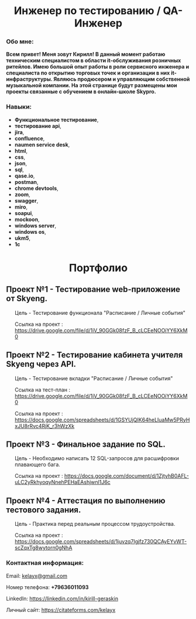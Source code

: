 
<center><h1>Инженер по тестированию / QA-Инженер</h1></center>




<h3><b>Обо мне:</b></h3>

<b>Всем  привет! Меня зовут Кирилл! В данный момент работаю техническим специалистом в области it-обслуживания розничных ритейлов. Имею большой опыт работы в роли сервисного инженера и специалиста по открытию торговых точек и организации в них it-инфраструктуры. 
Являюсь продюсером и управляющим собственной музыкальной компании. На этой странице будут размещены мои проекты связанные с обучением в онлайн-школе Skypro.</b>



<h3><b>Навыки:</b></h3>

- <b>Функциональное тестирование</b>,
- <b>тестирование api</b>,
- <b>jira</b>,
- <b>confluence</b>,
- <b>naumen service desk</b>,
- <b>html</b>,
- <b>css</b>,
- <b>json</b>,
- <b>sql</b>,
- <b>qase.io</b>,
- <b>postman</b>,
- <b>chrome devtools</b>,
- <b>zoom</b>,
- <b>swagger</b>,
- <b>miro</b>,
- <b>soapui</b>,
- <b>mockoon</b>,
- <b>windows server</b>,
- <b>windows os</b>,
- <b>ukm5</b>,
- <b>1c</b>


<center><h1>Портфолио</h1></center>


<p><h2>Проект №1 - Тестирование web-приложение от Skyeng.</h2></p>

<ol>Цель - Тестирование функционала "Расписание / Личные события"

Ссылка на проект : https://drive.google.com/file/d/1iV_90GGk08fzF_B_cLCEeNOOiYY6XkM0</ol>



<p><h2>Проект №2 - Тестирование кабинета учителя Skyeng через API.</h2></p>

<ol>Цель - Тестирование вкладки "Расписание / Личные события"

Ссылка на тест-план : https://drive.google.com/file/d/1iV_90GGk08fzF_B_cLCEeNOOiYY6XkM0

Ссылка на проект : https://docs.google.com/spreadsheets/d/1GSYUjQIK64heLIuaMw5PRyHxJU8rRvc4RjK_r3hWzXk</ol>



<p><h2>Проект №3 - Финальное задание по SQL.</h2></p>

<ol>Цель - Необходимо написать 12 SQL-запросов для расшифровки плавающего бага.

Ссылка на проект : https://docs.google.com/document/d/1ZjtyhB0AFL-uLC2yRkhyoqyNnehPEHaEAshjwnl1J6c</ol>



<p><h2>Проект №4 - Аттестация по выполнению тестового задания.</h2></p>

<ol>Цель - Практика перед реальным процессом трудоустройства.

Ссылка на проект : https://docs.google.com/spreadsheets/d/1juvzq7Igjfz730QCAyEYvWT-scZqxTg8wytorn0gNhA</ol>






<h3><b>Контактная информация:</b></h3>

Email: kelayx@gmail.com

Номер телефона: <b>+79636011093</b>

LinkedIn: https://linkedin.com/in/kirill-geraskin

Личный сайт: https://citateforms.com/kelayx

